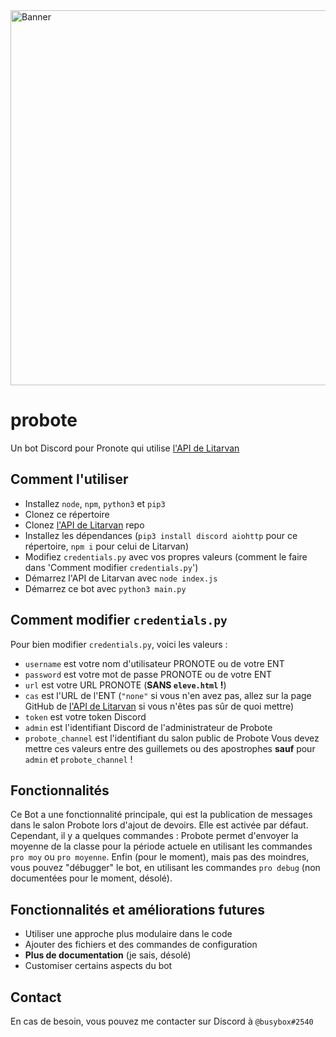 <img src="https://github.com/busybox11/probote/blob/master/Banner Probote.png?" alt="Banner" width="600px">

# probote
Un bot Discord pour Pronote qui utilise [l'API de Litarvan](https://github.com/Litarvan/pronote-api)

## Comment l'utiliser
- Installez `node`, `npm`, `python3` et `pip3`
- Clonez ce répertoire
- Clonez [l'API de Litarvan](https://github.com/Litarvan/pronote-api) repo
- Installez les dépendances (`pip3 install discord aiohttp` pour ce répertoire, `npm i` pour celui de Litarvan)
- Modifiez `credentials.py` avec vos propres valeurs (comment le faire dans 'Comment modifier `credentials.py`')
- Démarrez l'API de Litarvan avec `node index.js`
- Démarrez ce bot avec `python3 main.py`

## Comment modifier `credentials.py`
Pour bien modifier `credentials.py`, voici les valeurs :
- `username` est votre nom d'utilisateur PRONOTE ou de votre ENT
- `password` est votre mot de passe PRONOTE ou de votre ENT
- `url` est votre URL PRONOTE (__SANS `eleve.html` !__)
- `cas` est l'URL de l'ENT (`"none"` si vous n'en avez pas, allez sur la page GitHub de [l'API de Litarvan](https://github.com/Litarvan/pronote-api) si vous n'êtes pas sûr de quoi mettre)
- `token` est votre token Discord
- `admin` est l'identifiant Discord de l'administrateur de Probote
- `probote_channel` est l'identifiant du salon public de Probote
Vous devez mettre ces valeurs entre des guillemets ou des apostrophes __sauf__ pour `admin` et `probote_channel` !

## Fonctionnalités
Ce Bot a une fonctionnalité principale, qui est la publication de messages dans le salon Probote lors d'ajout de devoirs. Elle est activée par défaut.
Cependant, il y a quelques commandes : Probote permet d'envoyer la moyenne de la classe pour la période actuele en utilisant les commandes `pro moy` ou `pro moyenne`.
Enfin (pour le moment), mais pas des moindres, vous pouvez "débugger" le bot, en utilisant les commandes `pro debug` (non documentées pour le moment, désolé).

## Fonctionnalités et améliorations futures
- Utiliser une approche plus modulaire dans le code
- Ajouter des fichiers et des commandes de configuration
- __Plus de documentation__ (je sais, désolé)
- Customiser certains aspects du bot

## Contact
En cas de besoin, vous pouvez me contacter sur Discord à `@busybox#2540`
